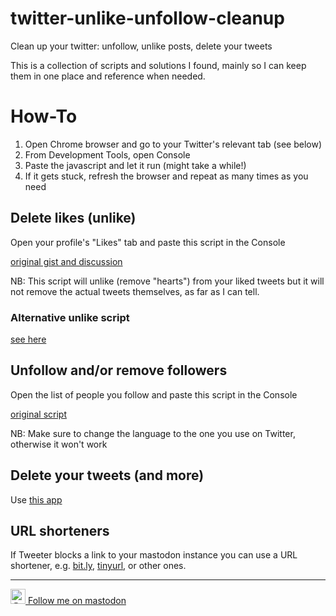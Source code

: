 # twitter-unlike-unfollow-cleanup
Clean up your twitter: unfollow, unlike posts, delete your tweets

This is a collection of scripts and solutions I found, mainly so I can keep them in one place and reference when needed.

# How-To
1. Open Chrome browser and go to your Twitter's relevant tab (see below)
2. From Development Tools, open Console
3. Paste the javascript and let it run (might take a while!)
4. If it gets stuck, refresh the browser and repeat as many times as you need

## Delete likes (unlike) 
Open your profile's "Likes" tab and paste this script in the Console 

[original gist and discussion](https://gist.github.com/aymericbeaumet/d1d6799a1b765c3c8bc0b675b1a1547d) 

NB: This script will unlike (remove "hearts") from your liked tweets but it will not remove the actual tweets themselves, as far as I can tell. 

### Alternative unlike script 
[see here](https://github.com/lukejones/delete-twitter-likes/blob/master/script.js) 

## Unfollow and/or remove followers 
Open the list of people you follow and paste this script in the Console 

[original script](https://github.com/canpurcek34/twitter-mass-actions/blob/main/twitter-mass-unfollow.js) 

NB: Make sure to change the language to the one you use on Twitter, otherwise it won't work 

## Delete your tweets (and more) 
Use [this app](https://tweetdelete.net/) 

## URL shorteners 
If Tweeter blocks a link to your mastodon instance you can use a URL shortener, e.g. [bit.ly](https://bitly.com/), [tinyurl](https://tinyurl.com/app), or other ones. 



---

[<img src="https://user-images.githubusercontent.com/117116137/208254846-30408428-d511-4983-841f-8e46ea40afd6.png" target="_blank" width="24px" height="24px" alt="@baroquepawel@artsculture.media"> Follow me on mastodon](https://talk.artsculture.media/@baroquepawel?utm_source=github&utm_medium=twitter-unlike-unfollow-cleanup&utm_campaign=ongoing) 
